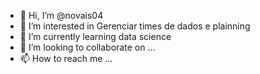 - 👋 Hi, I’m @novais04
- 👀 I’m interested in Gerenciar times de dados e plainning
- 🌱 I’m currently learning data science
- 💞️ I’m looking to collaborate on ...
- 📫 How to reach me ...

<!---
novais04/novais04 is a ✨ special ✨ repository because its `README.md` (this file) appears on your GitHub profile.
You can click the Preview link to take a look at your changes.
--->
